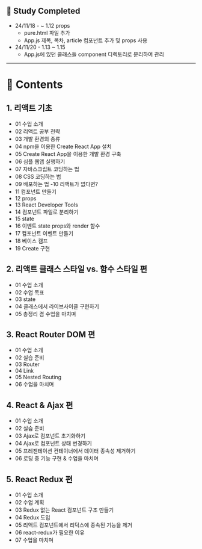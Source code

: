 ## 📓 Study Completed
- 24/11/18 - ~ 1.12 props
  - pure.html 파일 추가
  - App.js 제목, 목차, article 컴포넌트 추가 및 props 사용
- 24/11/20 - 1.13 ~ 1.15
  - App.js에 있던 클래스들 component 디렉토리로 분리하여 관리
 
---

# 🌱 Contents
## 1. 리액트 기초
- 01 수업 소개
- 02 리액트 공부 전략
- 03 개발 환경의 종류
- 04 npm을 이용한 Create React App 설치
- 05 Create React App을 이용한 개발 환경 구축
- 06 심플 웹앱 실행하기
- 07 자바스크립트 코딩하는 법
- 08 CSS 코딩하는 법
- 09 배포하는 법
-10 리액트가 없다면?
- 11 컴포넌트 만들기
- 12 props
- 13 React Developer Tools
- 14 컴포넌트 파일로 분리하기
- 15 state
- 16 이벤트 state props와 render 함수
- 17 컴포넌트 이벤트 만들기
- 18 베이스 캠프
- 19 Create 구현

## 2. 리액트 클래스 스타일 vs. 함수 스타일 편
-  01 수업 소개
-  02 수업 목표
-  03 state
-  04 클래스에서 라이브사이클 구현하기
-  05 총정리 겸 수업을 마치며

## 3. React Router DOM 편
- 01 수업 소개
- 02 실습 준비
- 03 Router
- 04 Link
- 05 Nested Routing
- 06 수업을 마치며

## 4. React & Ajax 편
- 01 수업 소개
- 02 실습 준비
- 03 Ajax로 컴포넌트 초기화하기
- 04 Ajax로 컴포넌트 상태 변경하기
- 05 프레젠테이션 컨테이너에서 데이터 종속성 제거하기
- 06 로딩 중 기능 구현 & 수업을 마치며

## 5. React Redux 편
- 01 수업 소개
- 02 수업 계획
- 03 Redux 없는 React 컴포넌트 구조 만들기
- 04 Redux 도입
- 05 리액트 컴포넌트에서 리덕스에 종속된 기능을 제거
- 06 react-redux가 필요한 이유
- 07 수업을 마치며


